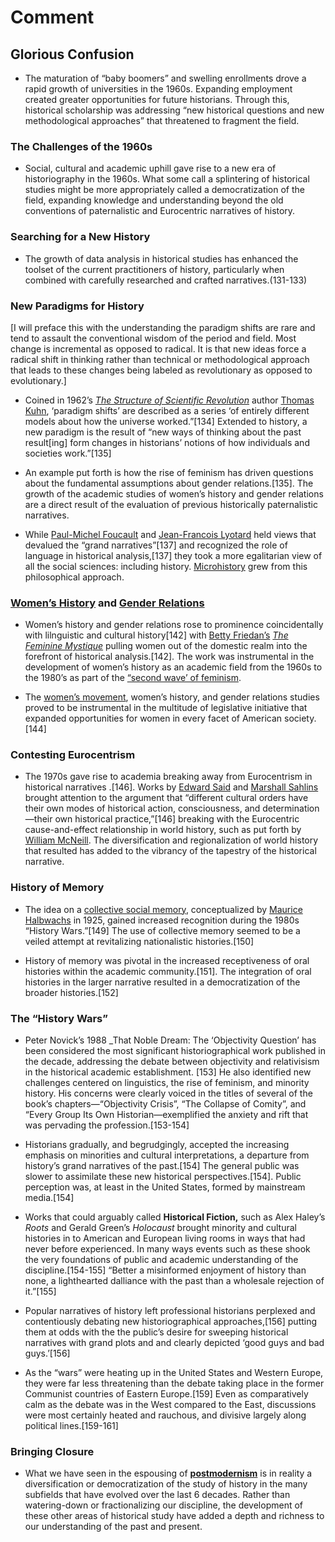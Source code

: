 # Comment

## Glorious Confusion

 - The maturation of “baby boomers” and swelling enrollments drove a rapid growth of universities in the 1960s.  Expanding employment created greater opportunities for future historians.   Through this, historical scholarship was addressing “new historical questions and new methodological approaches” that threatened to fragment the field.

### The Challenges of the 1960s

 - Social, cultural and academic uphill gave rise to a new era of historiography in the 1960s. What some call a splintering of historical studies might be more appropriately called a democratization of the field, expanding knowledge and understanding beyond the old conventions of paternalistic and Eurocentric narratives of history.

### Searching for a New History

 - The growth of data analysis in historical studies has enhanced the toolset of the current practitioners of history, particularly when combined with carefully researched and crafted narratives.(131-133)

### New Paradigms for History

[I will preface this with the understanding the paradigm shifts are rare and tend to assault the conventional wisdom of the period and field.  Most change is incremental as opposed to radical.  It is that new ideas force a radical shift in thinking rather than technical or methodological approach that leads to these changes being labeled as revolutionary as opposed to evolutionary.]

 - Coined in 1962’s [_The Structure of Scientific Revolution_](https://en.wikipedia.org/wiki/The_Structure_of_Scientific_Revolutions) author [Thomas Kuhn](https://www.britannica.com/biography/Thomas-S-Kuhn), ‘paradigm shifts’ are described as a series ‘of entirely different models about how the universe worked.”[134]  Extended to history, a new paradigm is the result of “new ways of thinking about the past result[ing] form changes in historians’ notions of how individuals and societies work.”[135]

 - An example put forth is how the rise of feminism has driven questions about the fundamental assumptions about gender relations.[135]. The growth of the academic studies of women’s history and gender relations are a direct result of the evaluation of previous historically paternalistic narratives.

 - While [Paul-Michel Foucault](https://www.britannica.com/biography/Michel-Foucault) and [Jean-Francois Lyotard](https://plato.stanford.edu/entries/lyotard/) held views that devalued the “grand narratives”[137] and recognized the role of language in historical analysis,[137] they took a more egalitarian view of all the social sciences: including history.  [Microhistory](https://historynewsnetwork.org/article/23720) grew from this philosophical approach.

### [Women’s History](https://en.wikipedia.org/wiki/Women%27s_history) and [Gender Relations](https://www.sciencedirect.com/topics/social-sciences/gender-relations)

 - Women’s history and gender relations rose to prominence coincidentally with lilnguistic and cultural history[142] with [Betty Friedan’s](https://www.biography.com/activist/betty-friedan) [_The Feminine Mystique_](https://en.wikipedia.org/wiki/The_Feminine_Mystique) pulling women out of the domestic realm into the forefront of historical analysis.[142]. The work was instrumental in the development of women’s history as an academic field from  the 1960s to the 1980’s as part of the [“second wave’ of feminism](https://en.wikipedia.org/wiki/Second-wave_feminism).

 - The [women’s movement](https://en.wikipedia.org/wiki/Feminist_movement), women’s history, and gender relations studies proved to be instrumental in the multitude of legislative initiative that expanded opportunities for women in every facet of American society.[144]

### Contesting Eurocentrism

 - The 1970s gave rise to  academia breaking away from Eurocentrism in historical narratives .[146]. Works by [Edward Said](https://en.wikipedia.org/wiki/Edward_Said) and [Marshall Sahlins](https://en.wikipedia.org/wiki/Marshall_Sahlins) brought attention to the argument that “different cultural orders have their own modes of historical action, consciousness, and determination—their own historical practice,”[146] breaking with the Eurocentric cause-and-effect relationship in world history, such as put forth by [William McNeill](https://en.wikipedia.org/wiki/William_McNeill).  The diversification and regionalization of world history that resulted has added to the vibrancy of the tapestry of the historical narrative.

### History of Memory

 - The idea on a [collective social memory](https://www.jstor.org/stable/25480359?seq=1#metadata_info_tab_contents), conceptualized by [Maurice Halbwachs](https://en.wikipedia.org/wiki/Maurice_Halbwachs) in 1925, gained increased recognition during the 1980s “History Wars.”[149]  The use of collective memory seemed to be a veiled attempt at revitalizing nationalistic histories.[150]

 - History of memory was pivotal in the increased receptiveness of oral histories within the academic community.[151]. The integration of oral histories in the larger narrative resulted in a democratization of the broader histories.[152]

### The “History Wars”

 - Peter Novick’s 1988 _That Noble Dream: The ‘Objectivity Question’ has been considered the most significant historiographical work published in the decade, addressing the debate between objectivity and relativisism in the historical academic establishment.  [153]  He also identified new challenges centered on linguistics, the rise of feminism, and minority history.  His concerns were clearly voiced in the titles of several of the book’s chapters—“Objectivity Crisis”, “The Collapse of Comity”, and “Every Group Its Own Historian—exemplified the anxiety and rift that was pervading the profession.[153-154]

 - Historians gradually, and begrudgingly, accepted the increasing emphasis on minorities and cultural interpretations, a departure from history’s grand narratives of the past.[154]  The general public was slower to assimilate these new historical perspectives.[154]. Public perception was, at least in the United States, formed by mainstream media.[154]

 - Works that could arguably called **Historical Fiction,** such as Alex Haley’s _Roots_ and Gerald Green’s _Holocaust_ brought minority and cultural histories in to American and European living rooms in ways that had never before experienced.  In many ways events such as these shook the very foundations of public and academic understanding of the discipline.[154-155] “Better a misinformed enjoyment of history than none, a lighthearted dalliance with the past than a wholesale rejection of it.”[155]

 - Popular narratives of history left professional historians perplexed and contentiously debating new historiographical approaches,[156] putting them at odds with the the public’s desire for sweeping historical narratives with grand plots and and clearly depicted ‘good guys and bad guys.’[156]

 - As the “wars” were heating up in the United States and Western Europe, they  were far less threatening than the  debate taking place in the former Communist countries of Eastern Europe.[159]  Even as comparatively calm as the debate was in the West compared to the East, discussions were most certainly heated and rauchous, and divisive largely along political lines.[159-161]

### Bringing Closure

 - What we have seen in the espousing of [**postmodernism**](https://en.wikipedia.org/wiki/Postmodernism) is in reality a diversification or democratization of the study of history in the many subfields that have evolved over the last 6 decades.  Rather than watering-down or fractionalizing our discipline, the development of these other areas of historical study have added a depth and richness to our understanding of the past and present.
